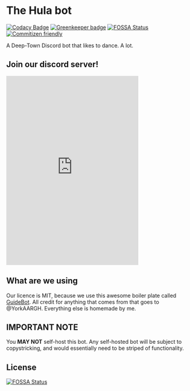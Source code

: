 # The Hula bot

[![Codacy Badge](https://api.codacy.com/project/badge/Grade/2e86be4f79d74cd99f1287e4ea50471a)](https://app.codacy.com/app/cfanoulis/hulabot?utm_source=github.com&utm_medium=referral&utm_content=cfanoulis/hulabot&utm_campaign=Badge_Grade_Settings)
[![Greenkeeper badge](https://badges.greenkeeper.io/cfanoulis/hulabot.svg)](https://greenkeeper.io/)
[![FOSSA Status](https://app.fossa.io/api/projects/git%2Bgithub.com%2Fcfanoulis%2Fhulabot.svg?type=shield)](https://app.fossa.io/projects/git%2Bgithub.com%2Fcfanoulis%2Fhulabot?ref=badge_shield)
[![Commitizen friendly](https://img.shields.io/badge/commitizen-friendly-brightgreen.svg)](http://commitizen.github.io/cz-cli/)

A Deep-Town Discord bot that likes to dance. A lot.

## Join our discord server!
<iframe src="https://discordapp.com/widget?id=484715871227346944&theme=dark" width="350" height="500" allowtransparency="true" frameborder="0"></iframe>

## What are we using
Our licence is MIT, because we use this awesome boiler plate called [GuideBot](https://github.com/AnIdiotsGuide/guidebot).
All credit for anything that comes from that goes to @YorkAARGH. Everything else is homemade by me.

## IMPORTANT NOTE
You **MAY NOT** self-host this bot. Any self-hosted bot will be subject to copystricking, and would essentially need to be striped of functionality.


## License
[![FOSSA Status](https://app.fossa.io/api/projects/git%2Bgithub.com%2Fcfanoulis%2Fhulabot.svg?type=large)](https://app.fossa.io/projects/git%2Bgithub.com%2Fcfanoulis%2Fhulabot?ref=badge_large)

